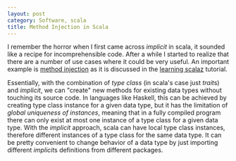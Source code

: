 ```yaml
---
layout: post
category: Software, scala
title: Method Injection in Scala
---
```


I remember the horror when I first came across *implicit* in scala, it
sounded like a recipe for incomprehensible code. After a while I
started to realize that there are a number of use cases where it could
be very useful. An important example is [method
injection](http://eed3si9n.com/learning-scalaz/method-injection.html)
as it is discussed in the [learning
scalaz](http://eed3si9n.com/learning-scalaz/index.html) tutorial.

Essentially, with the combination of *type class* (in scala's
case just *trait*s) and *implicit*, we can "create" new methods for
existing data types without touching its source code. In languages
like Haskell, this can be achieved by creating type class instance for
a given data type, but it has the limitation of *global uniqueness of
instances*, meaning that in a fully compiled program there can only
exist at most one instance of a type class for a given data type. With
the *implicit* approach, scala can have local type class instances,
therefore different instances of a type class for the same data
type. It can be pretty convenient to change behavior of a data type
by just importing different *implicit*s definitions from different
packages.
